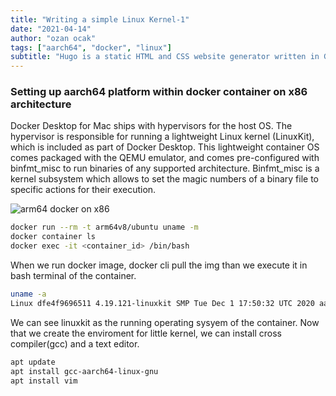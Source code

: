 ```yaml
---
title: "Writing a simple Linux Kernel-1"
date: "2021-04-14"
author: "ozan ocak"
tags: ["aarch64", "docker", "linux"]
subtitle: "Hugo is a static HTML and CSS website generator written in Go. It is optimized for speed, ease of use, and configurability...."
---
```


<h3>Setting up aarch64 platform within docker container on x86 architecture</h3>

Docker Desktop for Mac ships with hypervisors for the host OS. The hypervisor is responsible for running a lightweight Linux kernel (LinuxKit), which is included as part of Docker Desktop. This lightweight container OS comes packaged with the QEMU emulator, and comes pre-configured with binfmt_misc to run binaries of any supported architecture. Binfmt_misc is a kernel subsystem which allows to set the magic numbers of a binary file to specific actions for their execution.

![arm64 docker on x86](/img/docker_emu.png)

```bash
docker run --rm -t arm64v8/ubuntu uname -m
docker container ls
docker exec -it <container_id> /bin/bash
```

When we run docker image, docker cli pull the img than we execute it in bash terminal of the container.

```bash
uname -a
Linux dfe4f9696511 4.19.121-linuxkit SMP Tue Dec 1 17:50:32 UTC 2020 aarch64 GNU/Linux
```

We can see linuxkit as the running operating sysyem of the container. Now that we create the enviroment for little kernel, we can install cross compiler(gcc) and a text editor.

```bash
apt update
apt install gcc-aarch64-linux-gnu
apt install vim
```
